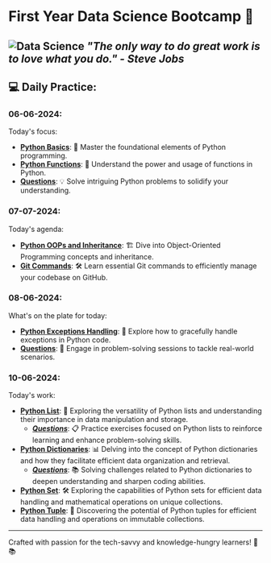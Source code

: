 # First Year Data Science Bootcamp 🚀

![Data Science](https://builtin.com/sites/www.builtin.com/files/styles/og/public/2024-03/Data%20Science%201600x800.jpg)
*"The only way to do great work is to love what you do." - Steve Jobs*
---

## 💻 Daily Practice:

### 06-06-2024:
Today's focus:
- **[Python Basics](06-06-2024/Python_basics.md)**: 🐍 Master the foundational elements of Python programming.
- **[Python Functions](06-06-2024/Python_functions.md)**: 🔄 Understand the power and usage of functions in Python.
- **[Questions](06-06-2024/Questions.py)**: 💡 Solve intriguing Python problems to solidify your understanding.

### 07-07-2024:
Today's agenda:
- **[Python OOPs and Inheritance](07-06-2024/python_oop.md)**: 🏗️ Dive into Object-Oriented Programming concepts and inheritance.
- **[Git Commands](07-07-2024/git_github.md)**: 🛠️ Learn essential Git commands to efficiently manage your codebase on GitHub.

### 08-06-2024:
What's on the plate for today:
- **[Python Exceptions Handling](08-06-2024/exception_handling.md)**: 🚨 Explore how to gracefully handle exceptions in Python code.
- **[Questions](08-06-2024/questions.py)**: 💪 Engage in problem-solving sessions to tackle real-world scenarios.

### 10-06-2024:
Today's work:
- **[Python List](09-06-2024/List.md)**: 📝 Exploring the versatility of Python lists and understanding their importance in data manipulation and storage.
  - ***[Questions](09-06-2024/list_questions.py)***: 📋 Practice exercises focused on Python lists to reinforce learning and enhance problem-solving skills.
- **[Python Dictionaries](09-06-2024/Dictionary.md)**: 📊 Delving into the concept of Python dictionaries and how they facilitate efficient data organization and retrieval.
  - ***[Questions](09-06-2024/dict_questions.py)***: 📚 Solving challenges related to Python dictionaries to deepen understanding and sharpen coding abilities.
- **[Python Set](09-06-2024/Sets.md)**: 🛠️ Exploring the capabilities of Python sets for efficient data handling and mathematical operations on unique collections.
- **[Python Tuple](09-06-2024/Tuples.md)**: 🎯 Discovering the potential of Python tuples for efficient data handling and operations on immutable collections.
  
--- 
Crafted with passion for the tech-savvy and knowledge-hungry learners! 🧠📚 
